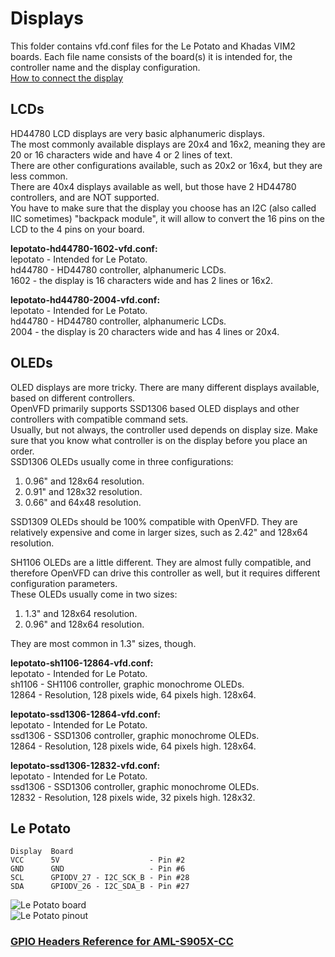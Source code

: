 # Displays

This folder contains vfd.conf files for the Le Potato and  Khadas VIM2 boards. Each file name consists of the board(s) it is intended for, the controller name and the display configuration.  
[How to connect the display](#le-potato)

## LCDs

HD44780 LCD displays are very basic alphanumeric displays.  
The most commonly available displays are 20x4 and 16x2, meaning they are 20 or 16 characters wide and have 4 or 2 lines of text.  
There are other configurations available, such as 20x2 or 16x4, but they are less common.  
There are 40x4 displays available as well, but those have 2 HD44780 controllers, and are NOT supported.  
You have to make sure that the display you choose has an I2C (also called IIC sometimes) "backpack module", it will allow to convert the 16 pins on the LCD to the 4 pins on your board.

**lepotato-hd44780-1602-vfd.conf:**  
lepotato - Intended for Le Potato.  
hd44780 - HD44780 controller, alphanumeric LCDs.  
1602 - the display is 16 characters wide and has 2 lines or 16x2.

**lepotato-hd44780-2004-vfd.conf:**  
lepotato - Intended for Le Potato.  
hd44780 - HD44780 controller, alphanumeric LCDs.  
2004 - the display is 20 characters wide and has 4 lines or 20x4.

## OLEDs

OLED displays are more tricky. There are many different displays available, based on different controllers.  
OpenVFD primarily supports SSD1306 based OLED displays and other controllers with compatible command sets.  
Usually, but not always, the controller used depends on display size. Make sure that you know what controller is on the display before you place an order.  
SSD1306 OLEDs usually come in three configurations:

1. 0.96" and 128x64 resolution.
1. 0.91" and 128x32 resolution.
1. 0.66" and 64x48 resolution.

SSD1309 OLEDs should be 100% compatible with OpenVFD. They are relatively expensive and come in larger sizes, such as 2.42" and 128x64 resolution.

SH1106 OLEDs are a little different. They are almost fully compatible, and therefore OpenVFD can drive this controller as well, but it requires different configuration parameters.  
These OLEDs usually come in two sizes:

1. 1.3" and 128x64 resolution.
1. 0.96" and 128x64 resolution.

They  are most common in 1.3" sizes, though.

**lepotato-sh1106-12864-vfd.conf:**  
lepotato - Intended for Le Potato.  
sh1106 - SH1106 controller, graphic monochrome OLEDs.  
12864 - Resolution, 128 pixels wide, 64 pixels high. 128x64.

**lepotato-ssd1306-12864-vfd.conf:**  
lepotato - Intended for Le Potato.  
ssd1306 - SSD1306 controller, graphic monochrome OLEDs.  
12864 - Resolution, 128 pixels wide, 64 pixels high. 128x64.

**lepotato-ssd1306-12832-vfd.conf:**  
lepotato - Intended for Le Potato.  
ssd1306 - SSD1306 controller, graphic monochrome OLEDs.  
12832 - Resolution, 128 pixels wide, 32 pixels high. 128x32.

## Le Potato

```text
Display  Board  
VCC      5V                    - Pin #2
GND      GND                   - Pin #6
SCL      GPIODV_27 - I2C_SCK_B - Pin #28
SDA      GPIODV_26 - I2C_SDA_B - Pin #27
```

![Le Potato board](https://i0.wp.com/libre.computer/wp-content/uploads/2018/05/mmexport1510488638659.jpg?w=1000&ssl=1)  
![Le Potato pinout](https://i0.wp.com/libre.computer/wp-content/uploads/2018/05/Screenshot-from-2018-05-21-11-48-00.png?w=336&ssl=1)

### [GPIO Headers Reference for AML-S905X-CC](https://libre.computer/2018/05/19/gpio-headers-reference-for-aml-s905x-cc/)
